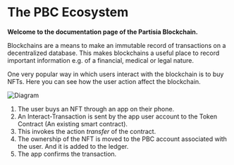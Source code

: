 # The PBC Ecosystem

**Welcome to the documentation page of the Partisia Blockchain.**  

Blockchains are a means to make an immutable record of transactions on a decentralized database. This makes blockchains a useful place to record important information e.g. of a financial, medical or legal nature.

One very popular way in which users interact with the blockchain is to buy NFTs. Here you can see how the user action affect the blockchain.

![Diagram](example.png)

1. The user buys an NFT through an app on their phone.
2. An Interact-Transaction is sent by the app user account to the Token Contract (An existing smart contract).
3. This invokes the action *transfer* of the contract.
4. The ownership of the NFT is moved to the PBC account associated with the user. And it is added to the ledger.
5. The app confirms the transaction.
